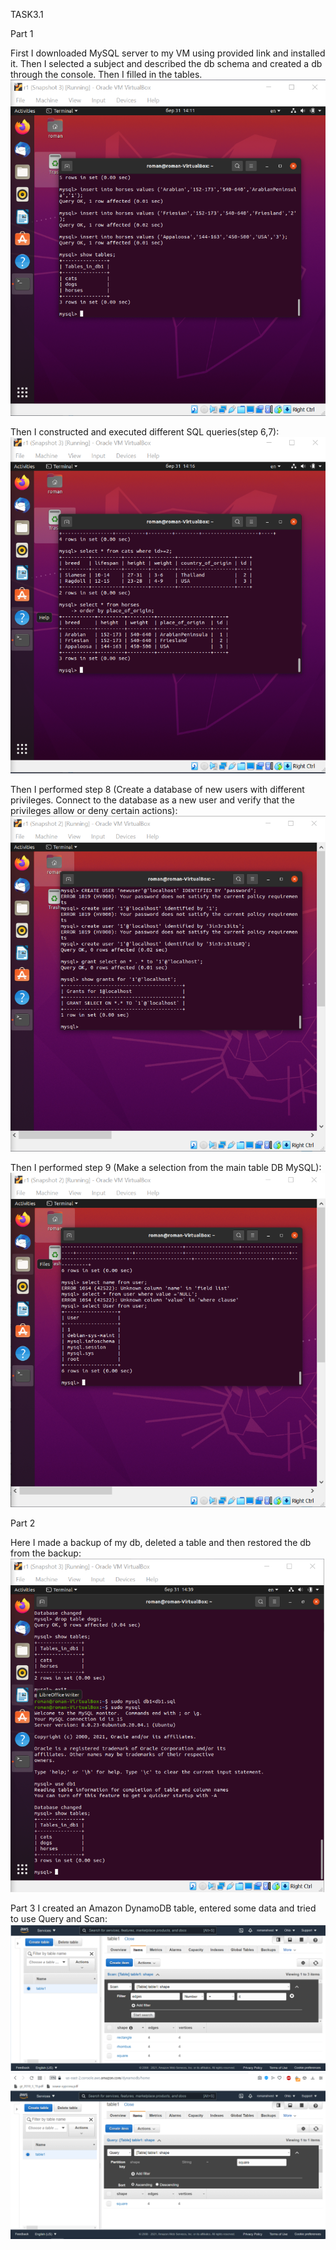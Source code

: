 TASK3.1


Part 1

First I downloaded MySQL server to my VM using provided link and installed it.
Then I selected a subject and described the db schema and created a db through the console. Then I filled in the tables.
<img src="screenshots/Screenshot_1.png">

Then I constructed and executed different SQL queries(step 6,7):
<img src="screenshots/Screenshot_2.png">

Then I performed step 8 (Create a database of new users with different privileges. Connect to the database as a new user and verify that the privileges allow or deny certain actions):
<img src="screenshots/Screenshot_3.png">

Then I performed step 9 (Make a selection from the main table DB MySQL):
<img src="screenshots/Screenshot_4.png">


Part 2

Here I made a backup of my db, deleted a table and then restored the db from the backup:
<img src="screenshots/Screenshot_5.png">


Part 3
I created an Amazon DynamoDB table, entered some data and tried to use Query and Scan:
<img src="screenshots/Screenshot_6.png">
<img src="screenshots/Screenshot_7.png">

